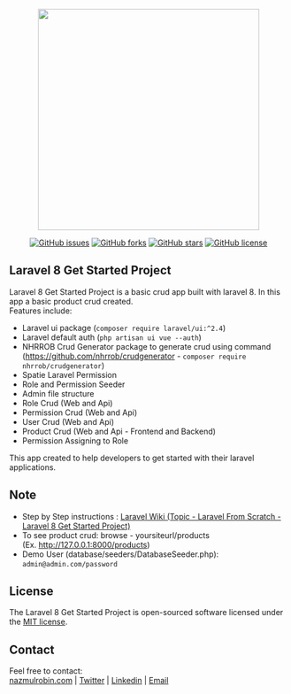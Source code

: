 <p align="center"><a href="https://nazmulrobin.com" target="_blank"><img src="http://nazmulrobin.com/images/nhrblog-logo-white.png" width="400"></a></p>

<p align="center">
<a href="https://github.com/nhrrob/laravel-8-get-started-project/issues"><img alt="GitHub issues" src="https://img.shields.io/github/issues/nhrrob/laravel-8-get-started-project"></a>
<a href="https://github.com/nhrrob/laravel-8-get-started-project/network"><img alt="GitHub forks" src="https://img.shields.io/github/forks/nhrrob/laravel-8-get-started-project"></a>
<a href="https://github.com/nhrrob/laravel-8-get-started-project/stargazers"><img alt="GitHub stars" src="https://img.shields.io/github/stars/nhrrob/laravel-8-get-started-project"></a>
<a href="https://github.com/nhrrob/laravel-8-get-started-project/blob/master/LICENSE.md"><img alt="GitHub license" src="https://img.shields.io/github/license/nhrrob/laravel-8-get-started-project"></a>
</p>

## Laravel 8 Get Started Project

Laravel 8 Get Started Project is a basic crud app built with laravel 8. In this app a basic product crud created. 
<br>Features include:

- Laravel ui package (```composer require laravel/ui:^2.4```)
- Laravel default auth (```php artisan ui vue --auth```)
- NHRROB Crud Generator package to generate crud using command
  <br>(https://github.com/nhrrob/crudgenerator - ```composer require nhrrob/crudgenerator```)  
- Spatie Laravel Permission
- Role and Permission Seeder
- Admin file structure
- Role Crud (Web and Api)
- Permission Crud (Web and Api)
- User Crud (Web and Api)
- Product Crud (Web and Api - Frontend and Backend)
- Permission Assigning to Role

This app created to help developers to get started with their laravel applications.


## Note

- Step by Step instructions : <a href="https://github.com/nhrrob/laravelwiki">Laravel Wiki (Topic - Laravel From Scratch - Laravel 8 Get Started Project)</a>
- To see product crud: browse - yoursiteurl/products 
  <br>(Ex. http://127.0.0.1:8000/products)
- Demo User (database/seeders/DatabaseSeeder.php): 
<br> ```admin@admin.com/password```


## License

The Laravel 8 Get Started Project is open-sourced software licensed under the [MIT license](https://opensource.org/licenses/MIT).


## Contact

Feel free to contact:  
<a href="https://www.nazmulrobin.com/">nazmulrobin.com</a> | <a href="https://twitter.com/nhr_rob">Twitter</a> | <a href="https://www.linkedin.com/in/nhrrob/">Linkedin</a> | <a href="mailto:robin.sust08@gmail.com">Email</a>
